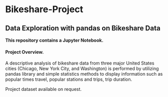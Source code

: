 # Bikeshare-Project
## Data Exploration with pandas on Bikeshare Data
<b> This repository contains a Jupyter Notebook. </b>

#### <b> Project Overview. </b>
A descriptive analysis of bikeshare data from three major United States cities (Chicago, New York City, and Washington) is performed by utilizing pandas library and simple statistics methods to display information such as popular times travel, popular stations and trips, trip duration.

Project dataset available on request.
